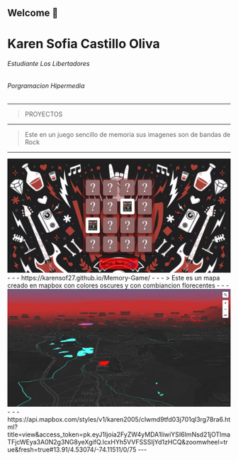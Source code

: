 ## Welcome 🤘
# Karen Sofia Castillo Oliva
###### Estudiante Los Libertadores
###### Porgramacion Hipermedia
---
> PROYECTOS 
---
> Este en un juego sencillo de memoria sus imagenes son de bandas de Rock 
---
<img src="./imagen/cartas.jpg"/>
- - -
https://karensof27.github.io/Memory-Game/
- - -
> Este es un mapa creado en mapbox con colores oscures y con combiancion florecentes
- - -
<img src="./imagen/mapa.jpg"/>
- - -
https://api.mapbox.com/styles/v1/karen2005/clwmd9tfd03j701ql3rg78ra6.html?title=view&access_token=pk.eyJ1Ijoia2FyZW4yMDA1IiwiYSI6ImNsd21jOTlmaTFjcWEya3A0N2g3NG8yeXgifQ.lcxHYh5VVFSSSIjYd1zHCQ&zoomwheel=true&fresh=true#13.91/4.53074/-74.11511/0/75
---
<!--
**karensof27/karensof27** is a ✨ _special_ ✨ repository because its `README.md` (this file) appears on your GitHub profile.

Here are some ideas to get you started:

- 🔭 I’m currently working on ...
- 🌱 I’m currently learning ...
- 👯 I’m looking to collaborate on ...
- 🤔 I’m looking for help with ...
- 💬 Ask me about ...
- 📫 How to reach me: ...
- 😄 Pronouns: ...
- ⚡ Fun fact: ...
-->

